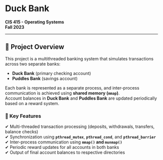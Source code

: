 # Duck Bank
**CIS 415 - Operating Systems**  
**Fall 2023**  

---

## 📌 Project Overview  
This project is a multithreaded banking system that simulates transactions across two separate banks:  
- **Duck Bank** (primary checking account)  
- **Puddles Bank** (savings account)  

Each bank is represented as a separate process, and inter-process communication is achieved using **shared memory (`mmap`)**.  
Account balances in **Duck Bank** and **Puddles Bank** are updated periodically based on a reward system.  

### 🔹 Key Features  
✔ Multi-threaded transaction processing (deposits, withdrawals, transfers, balance checks)  
✔ Synchronization using **`pthread_mutex`**, **`pthread_cond`**, and **`pthread_barrier`**  
✔ Inter-process communication using **`mmap()` and `munmap()`**  
✔ Periodic reward updates for all accounts in both banks  
✔ Output of final account balances to respective directories  


